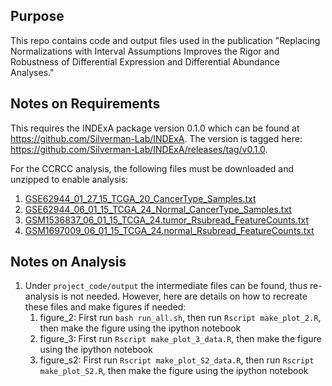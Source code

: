 
## Purpose

This repo contains code and output files used in the publication "Replacing Normalizations
with Interval Assumptions Improves the Rigor and Robustness of Differential Expression and
Differential Abundance Analyses."

## Notes on Requirements

This requires the INDExA package version 0.1.0 which can be found at https://github.com/Silverman-Lab/INDExA.
The version is tagged here: https://github.com/Silverman-Lab/INDExA/releases/tag/v0.1.0.

For the CCRCC analysis, the following files must be downloaded and unzipped to enable analysis:

1. [GSE62944_01_27_15_TCGA_20_CancerType_Samples.txt](https://www.ncbi.nlm.nih.gov/geo/download/?acc=GSE62944&format=file&file=GSE62944%5F01%5F27%5F15%5FTCGA%5F20%5FCancerType%5FSamples%2Etxt%2Egz)
2. [GSE62944_06_01_15_TCGA_24_Normal_CancerType_Samples.txt](https://www.ncbi.nlm.nih.gov/geo/download/?acc=GSE62944&format=file&file=GSE62944%5F06%5F01%5F15%5FTCGA%5F24%5FNormal%5FCancerType%5FSamples%2Etxt%2Egz)
3. [GSM1536837_06_01_15_TCGA_24.tumor_Rsubread_FeatureCounts.txt](https://www.ncbi.nlm.nih.gov/geo/download/?acc=GSM1536837&format=file&file=GSM1536837%5F06%5F01%5F15%5FTCGA%5F24%2Etumor%5FRsubread%5FFeatureCounts%2Etxt%2Egz)
4. [GSM1697009_06_01_15_TCGA_24.normal_Rsubread_FeatureCounts.txt](https://www.ncbi.nlm.nih.gov/geo/download/?acc=GSM1697009&format=file&file=GSM1697009%5F06%5F01%5F15%5FTCGA%5F24%2Enormal%5FRsubread%5FFeatureCounts%2Etxt%2Egz)

## Notes on Analysis

1. Under `project_code/output` the intermediate files can be found, thus re-analysis is not needed. However, here are details on how to recreate these files and make figures if needed:
   1. figure_2: First run `bash run_all.sh`, then run `Rscript make_plot_2.R`, then make the figure using the ipython notebook
   2. figure_3: First run `Rscript make_plot_3_data.R`, then make the figure using the ipython notebook
   3. figure_s2: First run `Rscript make_plot_S2_data.R`, then run `Rscript make_plot_S2.R`, then make the figure using the ipython notebook

